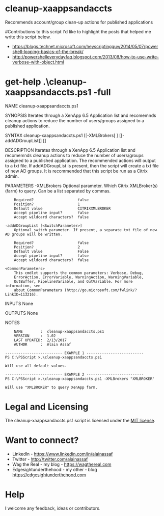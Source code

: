 # cleanup-xaappsandaccts
Recommends account/group clean-up actions for published applications

#Contributions to this script
I'd like to highlight the posts that helped me write this script below.
* https://blogs.technet.microsoft.com/heyscriptingguy/2014/05/07/powershell-looping-basics-of-the-break/
* http://powershelleverydayfaq.blogspot.com/2013/08/how-to-use-write-verbose-with-object.html    

# get-help .\cleanup-xaappsandaccts.ps1 -full

NAME
    cleanup-xaappsandaccts.ps1
    
SYNOPSIS
    Iterates through a XenApp 6.5 Application list and recomemnds cleanup actions to reduce the number of users/groups assigned to a published application.
    
SYNTAX
    cleanup-xaappsandaccts.ps1 [[-XMLBrokers] <Object>] [[-addADGroupList]] [<CommonParameters>]
    
DESCRIPTION
    Iterates through a XenApp 6.5 Application list and recomemnds cleanup actions to reduce the number of users/groups assigned to a published application. 
    The recommended actions will output to a txt file. If addADGroupList is present, then the script will create a txt file of new AD groups.
    It is recommended that this script be run as a Citrix admin.
    
PARAMETERS
    -XMLBrokers <Object>
        Optional parameter. Which Citrix XMLBroker(s) (farm) to query. Can be a list separated by commas.
        
        Required?                    false
        Position?                    1
        Default value                CITRIXXMLBROKER
        Accept pipeline input?       false
        Accept wildcard characters?  false
        
    -addADGroupList [<SwitchParameter>]
        Optional switch parameter. If present, a separate txt file of new AD groups will be written.
        
        Required?                    false
        Position?                    2
        Default value                False
        Accept pipeline input?       false
        Accept wildcard characters?  false
        
    <CommonParameters>
        This cmdlet supports the common parameters: Verbose, Debug,
        ErrorAction, ErrorVariable, WarningAction, WarningVariable,
        OutBuffer, PipelineVariable, and OutVariable. For more information, see 
        about_CommonParameters (http://go.microsoft.com/fwlink/?LinkID=113216). 
    
INPUTS
    None
    
OUTPUTS
    None
    
NOTES
    
        NAME        :  cleanup-xaappsandaccts.ps1
        VERSION     :  1.02
        LAST UPDATED:  2/13/2017
        AUTHOR      :  Alain Assaf
    
    -------------------------- EXAMPLE 1 --------------------------
    PS C:\PSScript >.\cleanup-xaappsandaccts.ps1
    
    Will use all default values.
    
    -------------------------- EXAMPLE 2 --------------------------
    PS C:\PSScript >.\cleanup-xaappsandaccts.ps1 -XMLBrokers "XMLBROKER"
    
    Will use "XMLBROKER" to query XenApp farm.
    
# Legal and Licensing
The cleanup-xaappsandaccts.ps1 script is licensed under the [MIT license][].

[MIT license]: LICENSE

# Want to connect?
* LinkedIn - https://www.linkedin.com/in/alainassaf
* Twitter - http://twitter.com/alainassaf
* Wag the Real - my blog - https://wagthereal.com
* Edgesightunderthehood - my other - blog https://edgesightunderthehood.com

# Help
I welcome any feedback, ideas or contributors.
